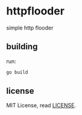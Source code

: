 # httpflooder
simple http flooder

## building
run:
```bash
go build
```

## license
MIT License, read [LICENSE](#LICENSE).
